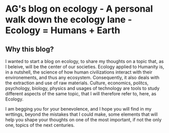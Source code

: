 # AG's blog on ecology - A personal walk down the ecology lane - Ecology = Humans + Earth

## Why this blog?

I wanted to start a blog on ecology, to share my thoughts on a topic that, as I beleive, will be the center of our societies. Ecology applied to Humanity is, in a nutshell, the science of how human civilizations interact with their environements, and thus any ecosystem. Consequently, it also deals with the extraction and use of raw materials. Culture, economics, politcs, psychology, biology, physics and usages of technology are tools to study different aspects of the same topic, that I will therefore refer to, here, as Ecology.

I am begging you for your benevolence, and I hope you will find in my wrttings, beyond the mistakes that I could make, some elements that will help you shape your thoughts on one of the most important, if not the only one, topics of the next centuries.
